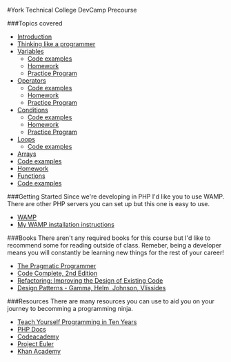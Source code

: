 #York Technical College DevCamp Precourse

###Topics covered

* [Introduction](https://github.com/kahlow/YTC-Dev-PreCourse/blob/master/introduction/intro.md)
* [Thinking like a programmer](https://github.com/kahlow/YTC-Dev-PreCourse/blob/master/thinking-like-a-programmer/thought.md)
* [Variables](https://github.com/kahlow/YTC-Dev-PreCourse/blob/master/variables/variables.md)
  * [Code examples](https://github.com/kahlow/YTC-Dev-PreCourse/tree/master/variables/examples.php)  
  * [Homework](https://github.com/kahlow/YTC-Dev-PreCourse/tree/master/variables/homework/questions.md)
  * [Practice Program](https://github.com/kahlow/YTC-Dev-PreCourse/tree/master/variables/homework/practice.php)
* [Operators](https://github.com/kahlow/YTC-Dev-PreCourse/blob/master/operators/operators.md)
  * [Code examples](https://github.com/kahlow/YTC-Dev-PreCourse/tree/master/operators/examples.php)
  * [Homework](https://github.com/kahlow/YTC-Dev-PreCourse/tree/master/operators/homework/questions.md)
  * [Practice Program](https://github.com/kahlow/YTC-Dev-PreCourse/tree/master/operators/homework/practice.php)
* [Conditions](https://github.com/kahlow/YTC-Dev-PreCourse/blob/master/conditions/conditionals.md)
  * [Code examples](https://github.com/kahlow/YTC-Dev-PreCourse/tree/master/conditions/examples.php)
  * [Homework](https://github.com/kahlow/YTC-Dev-PreCourse/tree/master/conditions/homework/questions.md)
  * [Practice Program](https://github.com/kahlow/YTC-Dev-PreCourse/tree/master/operators/homework/practice.php)
* [Loops](https://github.com/kahlow/YTC-Dev-PreCourse/blob/master/loops/loops.md)
  * [Code examples](https://github.com/kahlow/YTC-Dev-PreCourse/tree/master/loops/examples.php)  
* [Arrays](https://github.com/kahlow/YTC-Dev-PreCourse/blob/master/arrays/arrays.md)
 * [Code examples](https://github.com/kahlow/YTC-Dev-PreCourse/tree/master/arrays/examples.php)  
 * [Homework](https://github.com/kahlow/YTC-Dev-PreCourse/tree/master/arrays/homework/questions.md)
* [Functions](https://github.com/kahlow/YTC-Dev-PreCourse/blob/master/functions/functions.md)
 * [Code examples](https://github.com/kahlow/YTC-Dev-PreCourse/tree/master/functions/examples.php)  


###Getting Started
Since we're developing in PHP I'd like you to use WAMP. There are other PHP servers you can set up but this one is easy to use.

* [WAMP](http://www.wampserver.com/en/)
* [My WAMP installation instructions](https://github.com/kahlow/YTC-Dev-PreCourse/blob/master/WAMP/installation.md)


###Books
There aren't any required books for this course but I'd like to recommend some for reading outside of class. Remeber, being a developer means you will constantly be learning new things for the rest of your career!

* [The Pragmatic Programmer](https://pragprog.com/book/tpp/the-pragmatic-programmer)
* [Code Complete, 2nd Edition](http://www.cc2e.com/Default.aspx)
* [Refactoring: Improving the Design of Existing Code](http://martinfowler.com/books/refactoring.html)
* [Design Patterns - Gamma, Helm, Johnson, Vlissides](http://www.amazon.com/gp/product/0201633612?ie=UTF8&tag=diabeticbooks&linkCode=as2&camp=1789&creative=9325&creativeASIN=0201633612)

###Resources
There are many resources you can use to aid you on your journey to becomming a programming ninja.

* [Teach Yourself Programming in Ten Years](http://norvig.com/21-days.html)
* [PHP Docs](http://php.net/manual/en/)
* [Codeacademy](http://www.codecademy.com/)
* [Project Euler](https://projecteuler.net/)
* [Khan Academy](https://www.khanacademy.org)
